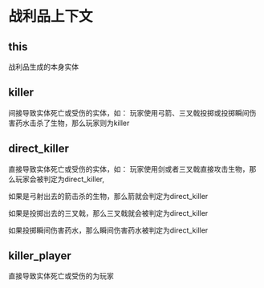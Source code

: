# 战利品上下文
## this
战利品生成的本身实体

## killer
间接导致实体死亡或受伤的实体，如： 玩家使用弓箭、三叉戟投掷或投掷瞬间伤害药水击杀了生物，那么玩家则为killer

## direct_killer
直接导致实体死亡或受伤的实体，如： 玩家使用剑或者三叉戟直接攻击生物，那么玩家会被判定为direct_killer,

如果是弓射出去的箭击杀的生物，那么箭就会判定为direct_killer

如果是投掷出去的三叉戟，那么三叉戟就会被判定为direct_killer

如果投掷瞬间伤害药水，那么瞬间伤害药水被判定为direct_killer

## killer_player
直接导致实体死亡或受伤的为玩家